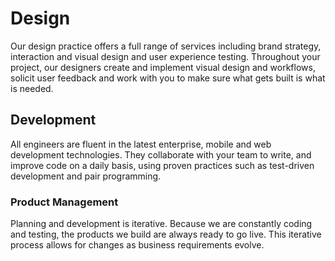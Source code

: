 # Design

Our design practice offers a full range of services including brand strategy, interaction and visual design and user experience testing.
Throughout your project, our designers create and implement visual design and workflows, solicit user feedback and work with you to make sure what gets built is what is needed.

## Development

All engineers are fluent in the latest enterprise, mobile and web development technologies.
They collaborate with your team to write, and improve code on a daily basis, using proven practices such as test-driven development and pair programming.

### Product Management

Planning and development is iterative. Because we are constantly coding and testing, the products we build are always ready to go live.
This iterative process allows for changes as business requirements evolve.
